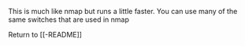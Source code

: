 This is much like nmap but runs a little faster. You can use many of the same switches that are used in nmap

Return to [[-README]]